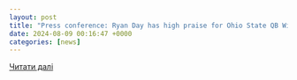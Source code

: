 ```yaml
---
layout: post
title: "Press conference: Ryan Day has high praise for Ohio State QB Will Howard, but no starter named yet | 10tv.com"
date: 2024-08-09 00:16:47 +0000
categories: [news]
---
```


[Читати далі](https://www.10tv.com/video/sports/football/ohio-state-football/press-conference-ryan-day-has-high-praise-for-ohio-state-qb-will-howard-but-no-starter-named-yet/530-9682e5fd-b9aa-4c8a-8d3c-35602c53f2e7)
